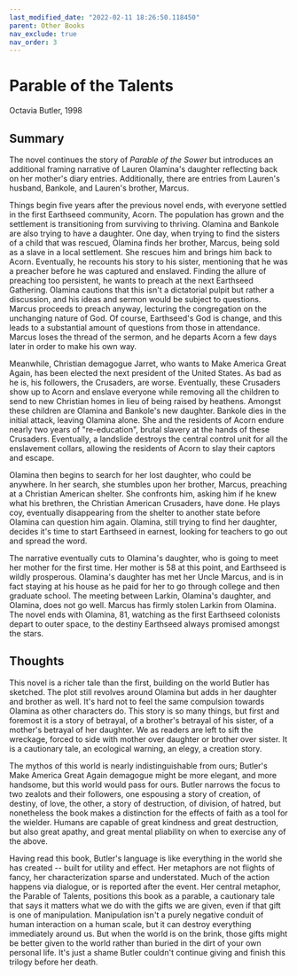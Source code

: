 ```yaml
---
last_modified_date: "2022-02-11 18:26:50.118450"
parent: Other Books
nav_exclude: true
nav_order: 3
---
```


# Parable of the Talents
Octavia Butler, 1998

## Summary
The novel continues the story of _Parable of the Sower_ but introduces an additional framing narrative of Lauren Olamina's daughter reflecting back on her mother's diary entries. Additionally, there are entries from Lauren's husband, Bankole, and Lauren's brother, Marcus.

Things begin five years after the previous novel ends, with everyone settled in the first Earthseed community, Acorn. The population has grown and the settlement is transitioning from surviving to thriving. Olamina and Bankole are also trying to have a daughter. One day, when trying to find the sisters of a child that was rescued, Olamina finds her brother, Marcus, being sold as a slave in a local settlement. She rescues him and brings him back to Acorn. Eventually, he recounts his story to his sister, mentioning that he was a preacher before he was captured and enslaved. Finding the allure of preaching too persistent, he wants to preach at the next Earthseed Gathering. Olamina cautions that this isn't a dictatorial pulpit but rather a discussion, and his ideas and sermon would be subject to questions. Marcus proceeds to preach anyway, lecturing the congregation on the unchanging nature of God. Of course, Earthseed's God is change, and this leads to a substantial amount of questions from those in attendance. Marcus loses the thread of the sermon, and he departs Acorn a few days later in order to make his own way.

Meanwhile, Christian demagogue Jarret, who wants to Make America Great Again, has been elected the next president of the United States. As bad as he is, his followers, the Crusaders, are worse. Eventually, these Crusaders show up to Acorn and enslave everyone while removing all the children to send to new Christian homes in lieu of being raised by heathens. Amongst these children are Olamina and Bankole's new daughter. Bankole dies in the initial attack, leaving Olamina alone. She and the residents of Acorn endure nearly two years of "re-education", brutal slavery at the hands of these Crusaders. Eventually, a landslide destroys the central control unit for all the enslavement collars, allowing the residents of Acorn to slay their captors and escape.

Olamina then begins to search for her lost daughter, who could be anywhere. In her search, she stumbles upon her brother, Marcus, preaching at a Christian American shelter. She confronts him, asking him if he knew what his brethren, the Christian American Crusaders, have done. He plays coy, eventually disappearing from the shelter to another state before Olamina can question him again. Olamina, still trying to find her daughter, decides it's time to start Earthseed in earnest, looking for teachers to go out and spread the word.

The narrative eventually cuts to Olamina's daughter, who is going to meet her mother for the first time. Her mother is 58 at this point, and Earthseed is wildly prosperous. Olamina's daughter has met her Uncle Marcus, and is in fact staying at his house as he paid for her to go through college and then graduate school. The meeting between Larkin, Olamina's daughter, and Olamina, does not go well. Marcus has firmly stolen Larkin from Olamina. The novel ends with Olamina, 81, watching as the first Earthseed colonists depart to outer space, to the destiny Earthseed always promised amongst the stars.

## Thoughts
This novel is a richer tale than the first, building on the world Butler has sketched. The plot still revolves around Olamina but adds in her daughter and brother as well. It's hard not to feel the same compulsion towards Olamina as other characters do. This story is so many things, but first and foremost it is a story of betrayal, of a brother's betrayal of his sister, of a mother's betrayal of her daughter. We as readers are left to sift the wreckage, forced to side with mother over daughter or brother over sister. It is a cautionary tale, an ecological warning, an elegy, a creation story.

The mythos of this world is nearly indistinguishable from ours; Butler's Make America Great Again demagogue might be more elegant, and more handsome, but this world would pass for ours. Butler narrows the focus to two zealots and their followers, one espousing a story of creation, of destiny, of love, the other, a story of destruction, of division, of hatred, but nonetheless the book makes a distinction for the effects of faith as a tool for the wielder. Humans are capable of great kindness and great destruction, but also great apathy, and great mental pliability on when to exercise any of the above.

Having read this book, Butler's language is like everything in the world she has created -- built for utility and effect. Her metaphors are not flights of fancy, her characterization sparse and understated. Much of the action happens via dialogue, or is reported after the event. Her central metaphor, the Parable of Talents, positions this book as a parable, a cautionary tale that says it matters what we do with the gifts we are given, even if that gift is one of manipulation. Manipulation isn't a purely negative conduit of human interaction on a human scale, but it can destroy everything immediately around us. But when the world is on the brink, those gifts might be better given to the world rather than buried in the dirt of your own personal life. It's just a shame Butler couldn't continue giving and finish this trilogy before her death.
